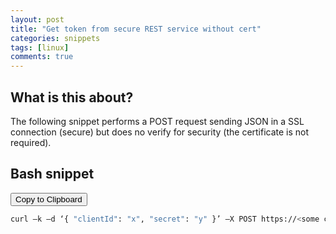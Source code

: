 ```yaml
---
layout: post
title: "Get token from secure REST service without cert"
categories: snippets
tags: [linux]
comments: true
---
```


## What is this about?

The following snippet performs a POST request sending JSON in a SSL connection
(secure) but does no verify for security (the certificate is not required).  

## Bash snippet
<input type="button" value="Copy to Clipboard" onclick="copyToClipboard()"/>

```bash
curl –k –d ‘{ "clientId": "x", "secret": "y" }’ –X POST https://<some cool domain> -H ”Content-Type: application/json”
```
